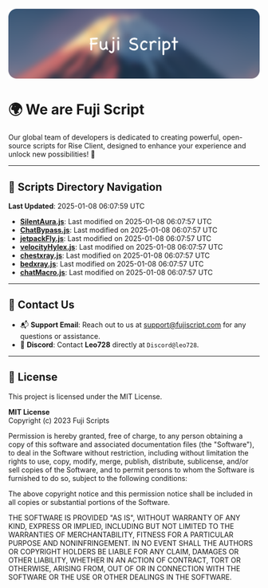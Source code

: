 ![Banner](.github/b.webp)

# 🌍 **We are Fuji Script**

Our global team of developers is dedicated to creating powerful, open-source scripts for Rise Client, designed to enhance your experience and unlock new possibilities! 🌟

---
<!-- SCRIPTS_NAVIGATION_START -->
## 📂 **Scripts Directory Navigation**

**Last Updated**: 2025-01-08 06:07:59 UTC

- **[SilentAura.js](scripts/SilentAura.js)**: Last modified on 2025-01-08 06:07:57 UTC
- **[ChatBypass.js](scripts/ChatBypass.js)**: Last modified on 2025-01-08 06:07:57 UTC
- **[jetpackFly.js](scripts/jetpackFly.js)**: Last modified on 2025-01-08 06:07:57 UTC
- **[velocityHylex.js](scripts/velocityHylex.js)**: Last modified on 2025-01-08 06:07:57 UTC
- **[chestxray.js](scripts/chestxray.js)**: Last modified on 2025-01-08 06:07:57 UTC
- **[bedxray.js](scripts/bedxray.js)**: Last modified on 2025-01-08 06:07:57 UTC
- **[chatMacro.js](scripts/chatMacro.js)**: Last modified on 2025-01-08 06:07:57 UTC

<!-- SCRIPTS_NAVIGATION_END -->

---

## 💬 **Contact Us**  
- 📬 **Support Email**: Reach out to us at [support@fujiscript.com](mailto:support@fujiscript.com) for any questions or assistance.  
- 💬 **Discord**: Contact **Leo728** directly at `Discord@leo728`.

---

## 📜 **License**

This project is licensed under the MIT License.  

**MIT License**  
Copyright (c) 2023 Fuji Scripts  

Permission is hereby granted, free of charge, to any person obtaining a copy of this software and associated documentation files (the "Software"), to deal in the Software without restriction, including without limitation the rights to use, copy, modify, merge, publish, distribute, sublicense, and/or sell copies of the Software, and to permit persons to whom the Software is furnished to do so, subject to the following conditions:  

The above copyright notice and this permission notice shall be included in all copies or substantial portions of the Software.  

THE SOFTWARE IS PROVIDED "AS IS", WITHOUT WARRANTY OF ANY KIND, EXPRESS OR IMPLIED, INCLUDING BUT NOT LIMITED TO THE WARRANTIES OF MERCHANTABILITY, FITNESS FOR A PARTICULAR PURPOSE AND NONINFRINGEMENT. IN NO EVENT SHALL THE AUTHORS OR COPYRIGHT HOLDERS BE LIABLE FOR ANY CLAIM, DAMAGES OR OTHER LIABILITY, WHETHER IN AN ACTION OF CONTRACT, TORT OR OTHERWISE, ARISING FROM, OUT OF OR IN CONNECTION WITH THE SOFTWARE OR THE USE OR OTHER DEALINGS IN THE SOFTWARE.  
